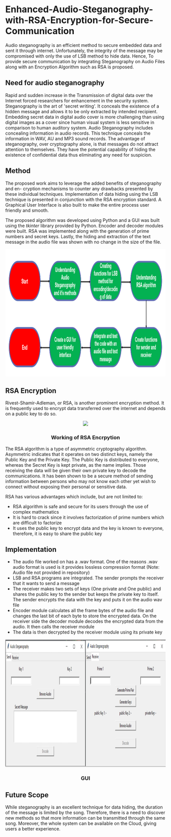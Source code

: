 # Enhanced-Audio-Steganography-with-RSA-Encryption-for-Secure-Communication

Audio steganography is an efficient method to secure embedded data and sent it through internet. Unfortunately, the integrity of the message may be compromised with only the use of LSB method to hide data.  Hence, To provide secure communication by integrating Steganography on Audio Files along with an Encryption Algorithm such as RSA is proposed.

## Need for audio steganography

Rapid and sudden increase in the Transmission of digital data over the Internet forced researchers for enhancement in the security system. Steganography is the art of 'secret
writing'. It conceals the existence of a hidden message and allows it to be only extracted by intended recipient. Embedding secret data in digital audio cover is more challenging than using digital images as a cover since human visual system is less sensitive in comparison to human auditory system. Audio Steganography includes concealing information
in audio records. This technique conceals the information in WAV, AU and MP3 sound records. The advantage of steganography, over cryptography alone, is that messages do not attract attention to themselves. They have the potential capability of hiding the existence of confidential data thus eliminating any need for suspicion.

## Method

The proposed work aims to leverage the added benefits of steganography and en- cryption mechanisms to counter any drawbacks presented by these individual techniques. Implementation of data hiding using the LSB technique is presented in conjunction with the RSA encryption standard. A Graphical User Interface is also built to make the entire process user friendly and smooth.

The proposed algorithm was developed using Python and a GUI was built using the *tkinter* library provided by Python. Encoder and decoder modules were built. RSA was implemented along with the generation of prime numbers and secret keys. Lastly, the hiding and extraction of the text message in the audio file was shown with no change in the size of the file.

<p align="center"><img src="https://github.com/Rohit04121998/Enhanced-Audio-Steganography-with-RSA-Encryption-for-Secure-Communication/blob/main/gallery/Design%20Methodology.png" height="400"></p>

## RSA Encryption

Rivest-Shamir-Adleman, or RSA, is another prominent encryption method. It is frequently used to encrypt data transferred over the internet and depends on a public key to do so.

<p align="center"><img src="https://sectigostore.com/blog/wp-content/uploads/2020/06/how-rsa-works.png" height="400"></p>

### <p align="center">Working of RSA Encrpytion</p>

The RSA algorithm is a type of asymmetric cryptography algorithm. Asymmetric indicates that it operates on two distinct keys, namely the Public Key and the Private Key. The Public Key is distributed to everyone, whereas the Secret Key is kept private, as the name implies. Those receiving the data will be given their own private key to decode the communications. It has been shown to be a secure method of sending information between persons who may not know each other yet wish to connect without exposing their personal or sensitive data.

RSA has various advantages which include, but are not limited to:

* RSA algorithm is safe and secure for its users through the use of complex mathematics
* It is hard to crack since it involves factorization of prime numbers which are difficult to factorize
* It uses the public key to encrypt data and the key is known to everyone, therefore, it is easy to share the public key

## Implementation

* The audio file worked on has a .wav format. One of the reasons .wav audio format is used is it provides lossless compression format (Note: Audio file not provided in repository)
* LSB and RSA programs are integrated.  The sender prompts the receiver that it wants to send a message
* The receiver makes two sets of keys (One private and One public) and shares the public key to the sender but keeps the private key to itself.  The sender encrypts the data with the key and puts it on the audio wav file
* Encoder  module  calculates  all  the  frame  bytes  of  the  audio  file  and  changes  the last bit of each byte to store the encrypted data.  On the receiver side the decoder module decodes the encrypted data from the audio.  It then calls the receiver module
* The data is then decrypted by the receiver module using its private key

<p align="center"><img src="https://github.com/Rohit04121998/Enhanced-Audio-Steganography-with-RSA-Encryption-for-Secure-Communication/blob/main/gallery/GUI.png" height="400"></p>

### <p align="center">GUI</p>

## Future Scope

While steganography is an excellent technique for data hiding, the duration of the message is limited by the song. Therefore, there is a need to discover new methods so that more information can be transmitted through the same song. Moreover, the whole system can be available on the Cloud, giving users a better experience.
